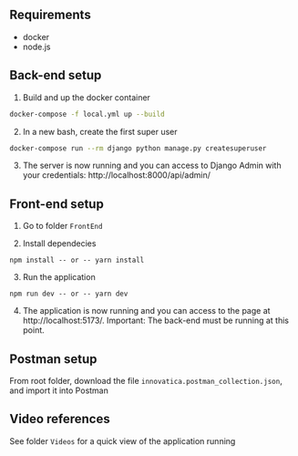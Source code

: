 ## Requirements

- docker
- node.js

## Back-end setup

1. Build and up the docker container

```bash
docker-compose -f local.yml up --build
```

2. In a new bash, create the first super user

```bash
docker-compose run --rm django python manage.py createsuperuser
```

3. The server is now running and you can access to Django Admin with your credentials: http://localhost:8000/api/admin/

## Front-end setup

1. Go to folder `FrontEnd`

2. Install dependecies

```
npm install -- or -- yarn install
```

3. Run the application

```
npm run dev -- or -- yarn dev
```

4. The application is now running and you can access to the page at http://localhost:5173/. Important: The back-end must be running at this point.

## Postman setup

From root folder, download the file `innovatica.postman_collection.json`, and import it into Postman

## Video references

See folder `Videos` for a quick view of the application running
